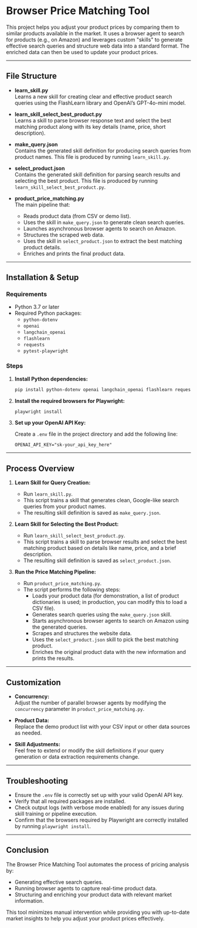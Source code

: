 # Browser Price Matching Tool

This project helps you adjust your product prices by comparing them to similar products available in the market. It uses a browser agent to search for products (e.g., on Amazon) and leverages custom "skills" to generate effective search queries and structure web data into a standard format. The enriched data can then be used to update your product prices.

---

## File Structure

- **learn_skill.py**  
  Learns a new skill for creating clear and effective product search queries using the FlashLearn library and OpenAI’s GPT-4o-mini model.

- **learn_skill_select_best_product.py**  
  Learns a skill to parse browser response text and select the best matching product along with its key details (name, price, short description).

- **make_query.json**  
  Contains the generated skill definition for producing search queries from product names. This file is produced by running `learn_skill.py`.

- **select_product.json**  
  Contains the generated skill definition for parsing search results and selecting the best product. This file is produced by running `learn_skill_select_best_product.py`.

- **product_price_matching.py**  
  The main pipeline that:
  - Reads product data (from CSV or demo list).
  - Uses the skill in `make_query.json` to generate clean search queries.
  - Launches asynchronous browser agents to search on Amazon.
  - Structures the scraped web data.
  - Uses the skill in `select_product.json` to extract the best matching product details.
  - Enriches and prints the final product data.

---

## Installation & Setup

### Requirements

- Python 3.7 or later
- Required Python packages:
  - `python-dotenv`
  - `openai`
  - `langchain_openai`
  - `flashlearn`
  - `requests`
  - `pytest-playwright`

### Steps

1. **Install Python dependencies:**

   ```bash
   pip install python-dotenv openai langchain_openai flashlearn requests pytest-playwright
   ```

2. **Install the required browsers for Playwright:**

   ```bash
   playwright install
   ```

3. **Set up your OpenAI API Key:**

   Create a `.env` file in the project directory and add the following line:

   ```env
   OPENAI_API_KEY="sk-your_api_key_here"
   ```

---

## Process Overview

1. **Learn Skill for Query Creation:**

   - Run `learn_skill.py`.
   - This script trains a skill that generates clean, Google-like search queries from your product names.
   - The resulting skill definition is saved as `make_query.json`.

2. **Learn Skill for Selecting the Best Product:**

   - Run `learn_skill_select_best_product.py`.
   - This script trains a skill to parse browser results and select the best matching product based on details like name, price, and a brief description.
   - The resulting skill definition is saved as `select_product.json`.

3. **Run the Price Matching Pipeline:**

   - Run `product_price_matching.py`.
   - The script performs the following steps:
     - Loads your product data (for demonstration, a list of product dictionaries is used; in production, you can modify this to load a CSV file).
     - Generates search queries using the `make_query.json` skill.
     - Starts asynchronous browser agents to search on Amazon using the generated queries.
     - Scrapes and structures the website data.
     - Uses the `select_product.json` skill to pick the best matching product.
     - Enriches the original product data with the new information and prints the results.

---

## Customization

- **Concurrency:**  
  Adjust the number of parallel browser agents by modifying the `concurrency` parameter in `product_price_matching.py`.

- **Product Data:**  
  Replace the demo product list with your CSV input or other data sources as needed.

- **Skill Adjustments:**  
  Feel free to extend or modify the skill definitions if your query generation or data extraction requirements change.

---

## Troubleshooting

- Ensure the `.env` file is correctly set up with your valid OpenAI API key.
- Verify that all required packages are installed.
- Check output logs (with verbose mode enabled) for any issues during skill training or pipeline execution.
- Confirm that the browsers required by Playwright are correctly installed by running `playwright install`.

---

## Conclusion

The Browser Price Matching Tool automates the process of pricing analysis by:
- Generating effective search queries.
- Running browser agents to capture real-time product data.
- Structuring and enriching your product data with relevant market information.

This tool minimizes manual intervention while providing you with up-to-date market insights to help you adjust your product prices effectively.

